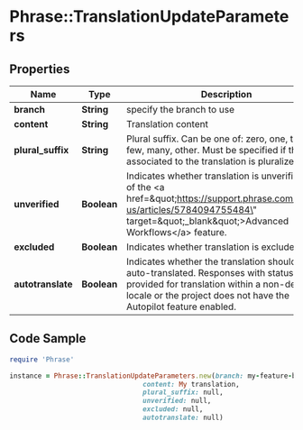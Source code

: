 # Phrase::TranslationUpdateParameters

## Properties

Name | Type | Description | Notes
------------ | ------------- | ------------- | -------------
**branch** | **String** | specify the branch to use | [optional] 
**content** | **String** | Translation content | [optional] 
**plural_suffix** | **String** | Plural suffix. Can be one of: zero, one, two, few, many, other. Must be specified if the key associated to the translation is pluralized. | [optional] 
**unverified** | **Boolean** | Indicates whether translation is unverified. Part of the &lt;a href&#x3D;\&quot;https://support.phrase.com/hc/en-us/articles/5784094755484\&quot; target&#x3D;\&quot;_blank\&quot;&gt;Advanced Workflows&lt;/a&gt; feature. | [optional] 
**excluded** | **Boolean** | Indicates whether translation is excluded. | [optional] 
**autotranslate** | **Boolean** | Indicates whether the translation should be auto-translated. Responses with status 422 if provided for translation within a non-default locale or the project does not have the Autopilot feature enabled. | [optional] 

## Code Sample

```ruby
require 'Phrase'

instance = Phrase::TranslationUpdateParameters.new(branch: my-feature-branch,
                                 content: My translation,
                                 plural_suffix: null,
                                 unverified: null,
                                 excluded: null,
                                 autotranslate: null)
```


